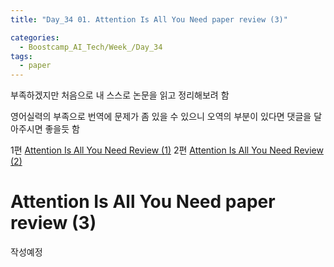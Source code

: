 ```yaml
---
title: "Day_34 01. Attention Is All You Need paper review (3)"

categories:
  - Boostcamp_AI_Tech/Week_/Day_34
tags:
  - paper
---
```


부족하겠지만 처음으로 내 스스로 논문을 읽고 정리해보려 함

영어실력의 부족으로 번역에 문제가 좀 있을 수 있으니 오역의 부분이 있다면 댓글을 달아주시면 좋을듯 함
  
1편 [Attention Is All You Need Review (1)]({{site.url}}/boostcamp_ai_tech/week_/day_32/01.-Attention-Is-All-You-Need-paper-reveiw-(1)/)
2편 [Attention Is All You Need Review (2)]({{site.url}}/boostcamp_ai_tech/week_/day_33/01.-Attention-Is-All-You-Need-paper-reveiw-(2)/)

# Attention Is All You Need paper review (3)

작성예정
